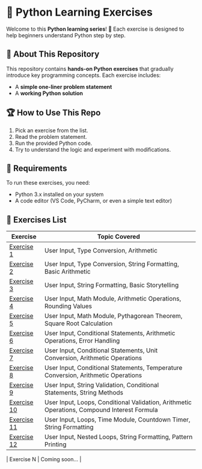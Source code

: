 # 🚀 Python Learning Exercises  

Welcome to this **Python learning series**! 🐍 Each exercise is designed to help beginners understand Python step by step.  

## 📖 About This Repository  
This repository contains **hands-on Python exercises** that gradually introduce key programming concepts. Each exercise includes:  
- A **simple one-liner problem statement**  
- A **working Python solution** 

## 🏆 How to Use This Repo  
1. Pick an exercise from the list.  
2. Read the problem statement.  
3. Run the provided Python code.  
4. Try to understand the logic and experiment with modifications.

## 🔧 Requirements  
To run these exercises, you need:  
- Python 3.x installed on your system  
- A code editor (VS Code, PyCharm, or even a simple text editor)

## 📌 Exercises List  
| Exercise | Topic Covered |
|----------|--------------|
| [Exercise 1](https://github.com/darshan-theDC/handsON-python-daily-exercise/blob/main/exercise01.py) | User Input, Type Conversion, Arithmetic |
| [Exercise 2](https://github.com/darshan-theDC/handsON-python-daily-exercise/blob/main/exercise02.py) | User Input, Type Conversion, String Formatting, Basic Arithmetic |
| [Exercise 3](https://github.com/darshan-theDC/handsON-python-daily-exercise/blob/main/exercise03.py) | User Input, String Formatting, Basic Storytelling |
| [Exercise 4](https://github.com/darshan-theDC/handsON-python-daily-exercise/blob/main/exercise04.py) | User Input, Math Module, Arithmetic Operations, Rounding Values |
| [Exercise 5](https://github.com/darshan-theDC/handsON-python-daily-exercise/blob/main/exercise05.py) | User Input, Math Module, Pythagorean Theorem, Square Root Calculation |
| [Exercise 6](https://github.com/darshan-theDC/handsON-python-daily-exercise/blob/main/exercise06.py) | User Input, Conditional Statements, Arithmetic Operations, Error Handling |
| [Exercise 7](https://github.com/darshan-theDC/handsON-python-daily-exercise/blob/main/exercise07.py) | User Input, Conditional Statements, Unit Conversion, Arithmetic Operations |
| [Exercise 8](https://github.com/darshan-theDC/handsON-python-daily-exercise/blob/main/exercise08.py) | User Input, Conditional Statements, Temperature Conversion, Arithmetic Operations |
| [Exercise 9](https://github.com/darshan-theDC/handsON-python-daily-exercise/blob/main/exercise09.py) | User Input, String Validation, Conditional Statements, String Methods |
| [Exercise 10](https://github.com/darshan-theDC/handsON-python-daily-exercise/blob/main/exercise10.py) | User Input, Loops, Conditional Validation, Arithmetic Operations, Compound Interest Formula |
| [Exercise 11](https://github.com/darshan-theDC/handsON-python-daily-exercise/blob/main/exercise11.py) | User Input, Loops, Time Module, Countdown Timer, String Formatting |
| [Exercise 12](https://github.com/darshan-theDC/handsON-python-daily-exercise/blob/main/exercise12.py) | User Input, Nested Loops, String Formatting, Pattern Printing |

| Exercise N | Coming soon... |
